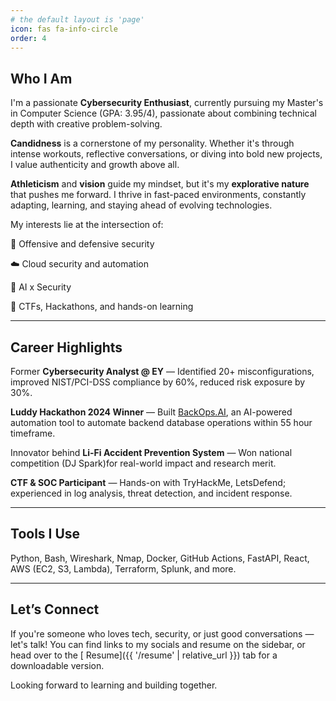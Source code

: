 ```yaml
---
# the default layout is 'page'
icon: fas fa-info-circle
order: 4
---
```



<!-- # 👋 Hey, I'm Dhwanit Pandya

I'm a passionate **Cybersecurity Enthusiast**, currently pursuing my Master's in Computer Science (GPA: 3.95/4). My interests lie at the intersection of:

- 🔐 Offensive and defensive security
- ☁️ Cloud security and automation
- 🧠 AI x Security
- 🧪 CTFs, Hackathons, and hands-on learning

---

## 🔍 What I Work On

- 🧑‍💻 Developed CodeNexus – a cloud-native code execution engine with static analysis
- 🛡️ Conducted security gap assessments during my time at EY
- 🔬 Engaged in SOC simulations and red-blue team labs

---

## 🧰 Technologies I Use

- **Languages:** Python, Bash, Go
- **Security Tools:** Nmap, Burp Suite, ZAP, Wireshark, Bandit
- **Cloud:** AWS (EC2, S3, Lambda), Terraform
- **Other:** GitHub Actions, Docker, Jekyll

---

*“Be curious. Try stuff. Break things. Learn why it broke.”* -->
<!-- # 👋 Hey, I'm Dhwanit Pandya

Welcome to my digital haven! I'm genuinely glad you've found your way here.

### ✦ Who I Am

I'm a passionate **Cybersecurity Enthusiast**, currently pursuing my Master's in Computer Science (GPA: 3.95/4), with a passion for combining deep technical insight and creative problem-solving. 

Candidness is a cornerstone of my personality. Whether it's through intense workouts, reflective conversations, or diving into bold new projects, I value authenticity and growth above all.

Athleticism and vision guide my mindset, but it's my explorative nature that pushes me forward. I thrive in fast-paced environments, constantly adapting, learning, and staying ahead of evolving technologies.

---

### ✦ What I Do

- 🔐 Former **Cybersecurity Analyst at EY**, where I helped identify 20+ security misconfigurations, reduced risk exposure by 30%, and improved client compliance with NIST and PCI-DSS by over 60%.
- 🧠 Builder of projects like [**BackOps.AI**](https://github.com/Dhwanit2501/BackOps.AI_Luddy_Hackathon_2024), an AI-powered automation engine that won 1st place at the **Luddy Hackathon 2024**.
- 📡 Innovator behind an **accident prevention system using Li-Fi**, which won a national competition and was recognized for its real-world impact and research merit.
- 🧪 Active participant in CTFs and **SOC simulations** using platforms like TryHackMe and LetsDefend, giving me hands-on exposure to threat detection, log analysis, and incident response.

---

### ✦ Tools I Use

Python, Bash, Wireshark, Nmap, Docker, GitHub Actions, FastAPI, React, AWS (EC2, S3, Lambda), Terraform, Splunk, and more.

---

### ✦ Let’s Connect

If you're someone who loves tech, security, or just good conversations — let's talk! You can find links to my socials and resume on the sidebar, or head over to the [Resume](/resume) tab for a downloadable version.

Looking forward to learning and building together. -->
## <i class="fas fa-user-astronaut"></i> Who I Am

I'm a passionate **Cybersecurity Enthusiast**, currently pursuing my Master's in Computer Science (GPA: 3.95/4), passionate about combining technical depth with creative problem-solving.

<i class="fas fa-heart"></i> **Candidness** is a cornerstone of my personality. Whether it's through intense workouts, reflective conversations, or diving into bold new projects, I value authenticity and growth above all.

<i class="fas fa-dumbbell"></i> **Athleticism** and <i class="fas fa-eye"></i> **vision** guide my mindset, but it's my <i class="fas fa-compass"></i> **explorative nature** that pushes me forward. I thrive in fast-paced environments, constantly adapting, learning, and staying ahead of evolving technologies.

My interests lie at the intersection of:

🔐 Offensive and defensive security

☁️ Cloud security and automation

🧠 AI x Security

🧪 CTFs, Hackathons, and hands-on learning

---

## <i class="fas fa-user-shield"></i> Career Highlights

<i class="fas fa-briefcase"></i> Former **Cybersecurity Analyst @ EY** — Identified 20+ misconfigurations, improved NIST/PCI-DSS compliance by 60%, reduced risk exposure by 30%.

<i class="fa-solid fa-trophy"></i> **Luddy Hackathon 2024 Winner** — Built [BackOps.AI](https://github.com/Dhwanit2501/BackOps.AI_Luddy_Hackathon_2024), an AI-powered automation tool to automate backend database operations within 55 hour timeframe.

<i class="fas fa-car-crash"></i> Innovator behind **Li-Fi Accident Prevention System** — Won national competition (DJ Spark)for real-world impact and research merit.

<i class="fas fa-flag"></i> **CTF & SOC Participant** — Hands-on with TryHackMe, LetsDefend; experienced in log analysis, threat detection, and incident response.

---

## <i class="fas fa-tools"></i> Tools I Use

Python, Bash, Wireshark, Nmap, Docker, GitHub Actions, FastAPI, React, AWS (EC2, S3, Lambda), Terraform, Splunk, and more.

---

## <i class="fas fa-handshake"></i> Let’s Connect

If you're someone who loves tech, security, or just good conversations — let's talk! You can find links to my socials and resume on the sidebar, or head over to the [<i class="fas fa-file-download"></i> Resume]({{ '/resume' | relative_url }}) tab for a downloadable version.

Looking forward to learning and building together.